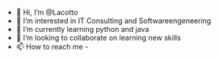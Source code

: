- 👋 Hi, I’m @Lacotto
- 👀 I’m interested in IT Consulting and Softwareengeneering
- 🌱 I’m currently learning python and java
- 💞️ I’m looking to collaborate on learning new skills
- 📫 How to reach me -

<!---
Lacotto/Lacotto is a ✨ special ✨ repository because its `README.md` (this file) appears on your GitHub profile.
You can click the Preview link to take a look at your changes.
--->
